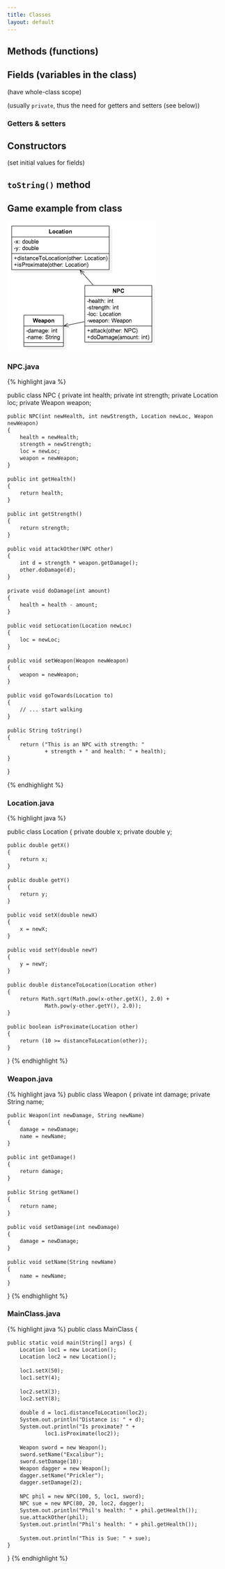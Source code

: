 ```yaml
---
title: Classes
layout: default
---
```


## Methods (functions)

## Fields (variables in the class)

(have whole-class scope)

(usually `private`, thus the need for getters and setters (see below))

### Getters & setters

## Constructors

(set initial values for fields)

## `toString()` method

## Game example from class

![UML](/images/npc-uml.png)

### NPC.java

{% highlight java %}

public class NPC {
	private int health;
	private int strength;
	private Location loc;
	private Weapon weapon;

	public NPC(int newHealth, int newStrength, Location newLoc, Weapon newWeapon)
	{
		health = newHealth;
		strength = newStrength;
		loc = newLoc;
		weapon = newWeapon;
	}

	public int getHealth()
	{
		return health;
	}

	public int getStrength()
	{
		return strength;
	}

	public void attackOther(NPC other)
	{
	    int d = strength * weapon.getDamage();
		other.doDamage(d);
	}

	private void doDamage(int amount)
	{
		health = health - amount;
	}

	public void setLocation(Location newLoc)
	{
		loc = newLoc;
	}

	public void setWeapon(Weapon newWeapon)
	{
	    weapon = newWeapon;
	}

	public void goTowards(Location to)
	{
		// ... start walking
	}

	public String toString()
	{
		return ("This is an NPC with strength: "
				+ strength + " and health: " + health);
	}
}

{% endhighlight %}

### Location.java

{% highlight java %}

public class Location {
	private double x;
	private double y;

	public double getX()
	{
		return x;
	}

	public double getY()
	{
		return y;
	}

	public void setX(double newX)
	{
		x = newX;
	}

	public void setY(double newY)
	{
		y = newY;
	}

	public double distanceToLocation(Location other)
	{
		return Math.sqrt(Math.pow(x-other.getX(), 2.0) +
				Math.pow(y-other.getY(), 2.0));
	}

	public boolean isProximate(Location other)
	{
		return (10 >= distanceToLocation(other));
	}
}
{% endhighlight %}

### Weapon.java

{% highlight java %}
public class Weapon {
    private int damage;
    private String name;

    public Weapon(int newDamage, String newName)
    {
        damage = newDamage;
        name = newName;
    }

    public int getDamage()
    {
        return damage;
    }

    public String getName()
    {
        return name;
    }

    public void setDamage(int newDamage)
    {
        damage = newDamage;
    }

    public void setName(String newName)
    {
        name = newName;
    }
}
{% endhighlight %}

### MainClass.java

{% highlight java %}
public class MainClass {

	public static void main(String[] args) {
		Location loc1 = new Location();
		Location loc2 = new Location();

		loc1.setX(50);
		loc1.setY(4);

		loc2.setX(3);
		loc2.setY(8);

		double d = loc1.distanceToLocation(loc2);
		System.out.println("Distance is: " + d);
		System.out.println("Is proximate? " +
				loc1.isProximate(loc2));

	    Weapon sword = new Weapon();
        sword.setName("Excalibur");
        sword.setDamage(10);
        Weapon dagger = new Weapon();
        dagger.setName("Prickler");
        dagger.setDamage(2);

		NPC phil = new NPC(100, 5, loc1, sword);
		NPC sue = new NPC(80, 20, loc2, dagger);
		System.out.println("Phil's health: " + phil.getHealth());
		sue.attackOther(phil);
		System.out.println("Phil's health: " + phil.getHealth());

		System.out.println("This is Sue: " + sue);
	}

}
{% endhighlight %}